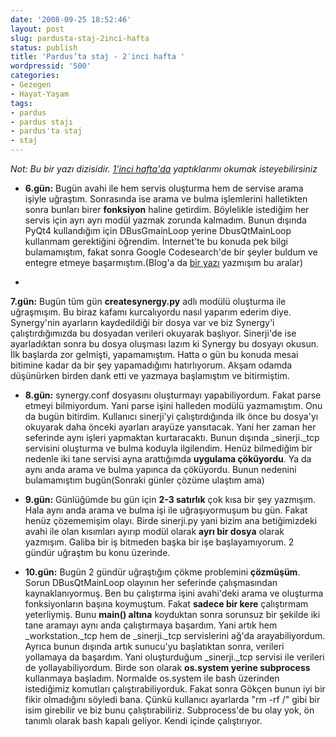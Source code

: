 ```yaml
---
date: '2008-09-25 18:52:46'
layout: post
slug: pardusta-staj-2inci-hafta
status: publish
title: 'Pardus’ta staj - 2′inci hafta '
wordpressid: '500'
categories:
- Gezegen
- Hayat-Yaşam
tags:
- pardus
- pardus stajı
- pardus'ta staj
- staj
---
```


_Not: Bu bir yazı dizisidir. [1'inci hafta'da](http://blog.arsln.org/pardusta-staj-1inci-hafta/) yaptıklarımı okumak isteyebilirsiniz_




	
  * **6.gün:** Bugün avahi ile hem servis oluşturma hem de servise arama işiyle uğraştım. Sonrasında ise arama ve bulma işlemlerini halletikten sonra bunları birer **fonksiyon** haline getirdim. Böylelikle istediğim her servis için ayrı ayrı modül yazmak zorunda kalmadım. Bunun dışında PyQt4 kullandığım için DBusGmainLoop yerine DbusQtMainLoop kullanmam gerektiğini öğrendim. İnternet'te bu konuda pek bilgi bulamamıştım, fakat sonra Google Codesearch'de bir şeyler buldum ve entegre etmeye başarmıştım.(Blog'a da [bir yazı](http://blog.arsln.org/sinerji-programi/) yazmışım bu aralar)


	
  * 
**7.gün:** Bugün tüm gün **createsynergy.py** adlı modülü oluşturma ile uğraşmışım. Bu biraz kafamı kurcalıyordu nasıl yaparım ederim diye. Synergy'nin ayarların kaydedildiği bir dosya var ve biz Synergy'i çalıştırdığımızda bu dosyadan verileri okuyarak başlıyor. Sinerji'de ise ayarladıktan sonra bu dosya oluşması lazım ki Synergy bu dosyayı okusun. İlk başlarda zor gelmişti, yapamamıştım. Hatta o gün bu konuda mesai bitimine kadar da bir şey yapamadığımı hatırlıyorum. Akşam odamda düşünürken birden dank etti ve yazmaya başlamıştım ve bitirmiştim. 



	
  * **8.gün:** synergy.conf dosyasını oluşturmayı yapabiliyordum. Fakat parse etmeyi bilmiyordum. Yani parse işini halleden modülü yazmamıştım. Onu da bugün bitirdim. Kullanıcı sinerji'yi çalıştırdığında ilk önce bu dosya'yı okuyarak daha önceki ayarları arayüze yansıtacak. Yani her zaman her seferinde aynı işleri yapmaktan kurtaracaktı. Bunun dışında _sinerji._tcp servisini oluşturma ve bulma koduyla ilgilendim. Henüz bilmediğim bir nedenle iki tane servisi ayna arattığımda **uygulama çöküyordu**. Ya da aynı anda arama ve bulma yapınca da çöküyordu. Bunun nedenini bulamamıştım bugün(Sonraki günler çözüme ulaştım ama)



	
  * **9.gün:** Günlüğümde bu gün için **2-3 satırlık** çok kısa bir şey yazmışım. Hala aynı anda arama ve bulma işi ile uğraşıyormuşum bu gün. Fakat henüz çözememişim olayı. Birde sinerji.py yani bizim ana betiğimizdeki avahi ile olan kısımları ayırıp modül olarak **ayrı bir dosya** olarak yazmışım. Galiba bir iş bitmeden başka bir işe başlayamıyorum. 2 gündür uğraştım bu konu üzerinde.



	
  * **10.gün:** Bugün 2 gündür uğraştığım çökme problemini **çözmüşüm**. Sorun DBusQtMainLoop olayının her seferinde çalışmasından kaynaklanıyormuş. Ben bu çalıştırma işini avahi'deki arama ve oluşturma fonksiyonların başına koymuştum. Fakat **sadece bir kere** çalıştırmam yeterliymiş. Bunu **main() altına** koyduktan sonra sorunsuz bir şekilde iki tane aramayı aynı anda çalıştırmaya başardım. Yani artık hem _workstation._tcp hem de _sinerji._tcp servislerini ağ'da arayabiliyordum. Ayrıca bunun dışında artık sunucu'yu başlatıktan sonra, verileri yollamaya da başardım. Yani oluşturduğum _sinerji._tcp servisi ile verileri de yollayabiliyordum. Birde son olarak **os.system yerine subprocess** kullanmaya başladım. Normalde os.system ile bash üzerinden istediğimiz komutları çalıştırabiliyorduk. Fakat sonra Gökçen bunun iyi bir fikir olmadığını söyledi bana. Çünkü kullanıcı ayarlarda "rm -rf /" gibi bir isim girebilir ve biz bunu çalıştırabiliriz. Subprocess'de bu olay yok, ön tanımlı olarak bash kapalı geliyor. Kendi içinde çalıştırıyor.






